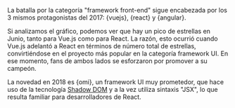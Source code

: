 La batalla por la categoría "framework front-end" sigue encabezada por los 3 mismos protagonistas del 2017: {vuejs}, {react} y {angular}.

Si analizamos el gráfico, podemos ver que hay un pico de estrellas en Junio, tanto para Vue.js como para React. La razón, esto ocurrió cuando Vue.js adelantó a React en términos de número total de estrellas, convirtiéndose en el proyecto más popular en la categoría framework UI. En ese momento, fans de ambos lados se esforzaron por promover a su campeón.

La novedad en 2018 es {omi}, un framework UI muy prometedor, que hace uso de la tecnología [Shadow DOM](https://developers.google.com/web/fundamentals/web-components/shadowdom) y a la vez utiliza sintaxis "JSX", lo que resulta familiar para desarrolladores de React.
